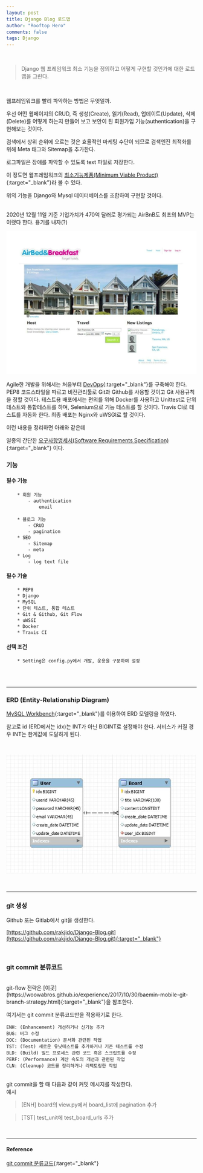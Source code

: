 ```yaml
---
layout: post
title: Django Blog 로드맵
author: "Rooftop Hero"
comments: false
tags: Django
---
```

<br>

> Django 웹 프레임워크 최소 기능을 정의하고 어떻게 구현할 것인가에 대한 로드맵을 그린다.

<br>

웹프레임워크를 빨리 파악하는 방법은 무엇일까.

우선 어떤 웹페이지의 CRUD, 즉 생성(Create), 읽기(Read), 업데이트(Update), 삭제(Delete)를 어떻게 하는지 만들어 보고
보안이 된 회원가입 기능(authentication)을 구현해보는 것이다.

검색에서 상위 순위에 오르는 것은 효율적인 마케팅 수단이 되므로 검색엔진 최적화를 위해 Meta 태그와 Sitemap을 추가한다.

로그파일은 장애를 파악할 수 있도록 text 파일로 저장한다. 

이 정도면 웹프레임워크의 [최소기능제품(Minimum Viable Product)](https://brunch.co.kr/@jjollae/7){:target="_blank"}라 볼 수 있다.

위의 기능을 Django와 Mysql 데이터베이스를 조합하여 구현할 것이다. 

<br>
2020년 12월 11일 기준 기업가치가 470억 달러로 평가되는 AirBnB도 최초의 MVP는 이랬다 한다. 용기를 내자(?)


![airbnb.png](/images/posts/2020-12-14/airbnb.png)


Agile한 개발을 위해서는 처음부터 [DevOps](https://brunch.co.kr/@jowlee/120){:target="_blank"}를 구축해야 한다.
PEP8 코드스타일을 따르고 비전관리툴로 Git과 Github를 사용할 것이고 Git 사용규칙을 정할 것이다. 테스트용 배포에서는 편의를 위해 Docker를 사용하고 Unittest로 단위테스트와 통합테스트를 하며, Selenium으로 기능 테스트를 할 것이다. Travis CI로 테스트를 자동화 한다. 최종 배포는 Nginx와 uWSGI로 할 것이다.

이런 내용을 정리하면 아래와 같은데

일종의 간단한 [요구사항명세서(Software Requirements Specification)](https://medium.com/@dnjswbf/%EC%9A%94%EA%B5%AC%EC%82%AC%ED%95%AD-%EC%A0%95%EC%9D%98%EC%84%9C-%EA%B8%B0%EC%88%A0%EC%84%9C-%EB%AA%85%EC%84%B8%EC%84%9C-b8d47599ab64){:target="_blank"} 이다.


### 기능


#### 필수 기능


```
    * 회원 기능
        - authentication
            email

    * 블로그 기능
        - CRUD
        - pagination
    * SEO
        - Sitemap
        - meta
    * Log
        - log text file
```


#### 필수 기술


```
    * PEP8
    * Django
    * MySQL
    * 단위 테스트, 통합 테스트
    * Git & Github, Git Flow
    * uWSGI
    * Docker
    * Travis CI
```


#### 선택 조건


```
    * Setting은 config.py에서 개발, 운용을 구분하여 설정
```

<br>
<br>

---

### ERD (Entity-Relationship Diagram)

[MySQL Workbench](https://dev.mysql.com/downloads/workbench/){:target="_blank"}를 이용하여 ERD 모델링을 하였다. 

참고로 id (ERD에서는 idx)는 INT가 아닌 BIGINT로 설정해야 한다. 서비스가 커질 경우 INT는 한계값에 도달하게 된다. 

<br>

![django_blog_erd.jpg](/images/posts/2020-12-14/django_blog_erd.jpg)

<br>

---

### git 생성

Github 또는 Gitlab에서 git을 생성한다.

[https://github.com/rakjido/Django-Blog.git](https://github.com/rakjido/Django-Blog.git){:target="_blank"}

<br>

### git commit 분류코드

<br>
git-flow 전략은 [이곳](https://woowabros.github.io/experience/2017/10/30/baemin-mobile-git-branch-strategy.html){:target="_blank"}을 참조한다.

여기서는 git commit 분류코드만을 적용하기로 한다.

```
ENH: (Enhancement) 개선하거나 신기능 추가
BUG: 버그 수정
DOC: (Documentation) 문서화 관련된 작업
TST: (Test) 새로운 유닛테스트를 추가하거나 기존 테스트를 수정
BLD: (Build) 빌드 프로세스 관련 코드 혹은 스크립트를 수정
PERF: (Performance) 계산 속도의 개선과 관련된 작업
CLN: (Cleanup) 코드를 정리하거나 리팩토링한 작업
```

<br>
git commit을 할 때 다음과 같이 커밋 메시지를 작성한다.

<br>
예시 

> [ENH] board의 view.py에서 board_list에 pagination 추가  

> [TST] test_unit에 test_board_urls 추가


<br>

---


#### Reference


[git commit 분류코드](http://story.haezoom.com/?p=936){:target="_blank"}

